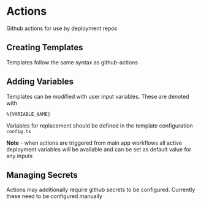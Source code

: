 # Actions

Github actions for use by deployment repos

## Creating Templates
Templates follow the same syntax as github-actions 

## Adding Variables
Templates can be modified with user input variables. These are denoted with
```
%{VARIABLE_NAME}
```
Variables for replacement should be defined in the template configuration `config.ts`

**Note** - when actions are triggered from main app workflows all active deployment variables will be available and can be set as default value for any inputs

## Managing Secrets
Actions may additionally require github secrets to be configured. Currently these need to be configured manually